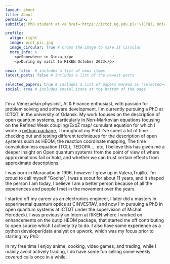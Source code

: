 ```yaml
---
layout: about
title: About
permalink: /
subtitle: PhD student at <a href='https://ictqt.ug.edu.pl/'>ICTQT, University of Gdansk</a>

profile:
  align: right
  image: prof_pic.jpg
  image_circular: True # crops the image to make it circular
  more_info: >
    <p>Somewhere in Ginza,</p>
    <p>During my visit to RIKEN October 2023</p>

news: false  # includes a list of news items
latest_posts: false # includes a list of the newest posts

selected_papers: true # includes a list of papers marked as "selected={true}"
social: true # includes social icons at the bottom of the page
---
```


I'm a Venezuelan physicist, AI & Finance enthusiast, with passion for problem solving and software development. I'm currently pursuing a PhD at ICTQT, in the university of Gdansk. My work focuses on the description of open quantum systems, particularly in Non-Markovian equations focusing on the Refined Weak coupling/ExpZ map/ cumulant equation for which I wrote a [python package](https://github.com/OQS-ICTQT/cumulant.py), Throughout my PhD I've spent a lot of time checking out and testing different techniques for the description of open systems such as HEOM, the reaction coordinate mapping, The time convolutionless equation (TCL), TEDOPA ... etc, I believe this has given me a deeper insight on Open quantum systems from the point of view of where approximations fail or hold, and whether we can trust certain effects from approximate descriptions.

I was born in Maracaibo in 1996, however I grew up in Valera,Trujillo. I'm proud to call myself "Gocho", I was a scout for about 11 years, and it shaped the person I am today, I believe I am a better person because of all the experiences and people I met in the movement over the years.

I started off my career as an electronics engineer, I later did a masters in experimental quantum optics at CINVESTAV, and now I'm pursuing a PhD in open quantum systems at ICTQT under the supervision of Michal Horodecki. I was previously an Intern at RIKEN  where I worked on enhancements on the qutip HEOM package, that started me off contributing to open source which I actively try to do. I also have some experience as a python developer/data analyst on upwork, which was my focus prior to starting my PhD

In my free time I enjoy anime, cooking,  video games, and trading, while I mainly avoid actively trading, I do have some fun selling some weekly covered calls once in a while.
